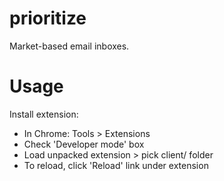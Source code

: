 prioritize
==========

Market-based email inboxes.


Usage
=========
Install extension:
- In Chrome: Tools > Extensions
- Check 'Developer mode' box
- Load unpacked extension > pick client/ folder
- To reload, click 'Reload' link under extension
